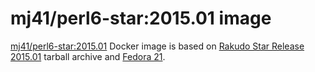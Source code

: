 mj41/perl6-star:2015.01 image
=============================

[mj41/perl6-star:2015.01](https://registry.hub.docker.com/u/mj41/perl6-star/) Docker image
is based on [Rakudo Star Release 2015.01](http://rakudo.org/2015/02/07/announce-rakudo-star-release-2015-01/)
tarball archive and [Fedora 21](https://registry.hub.docker.com/_/fedora/).